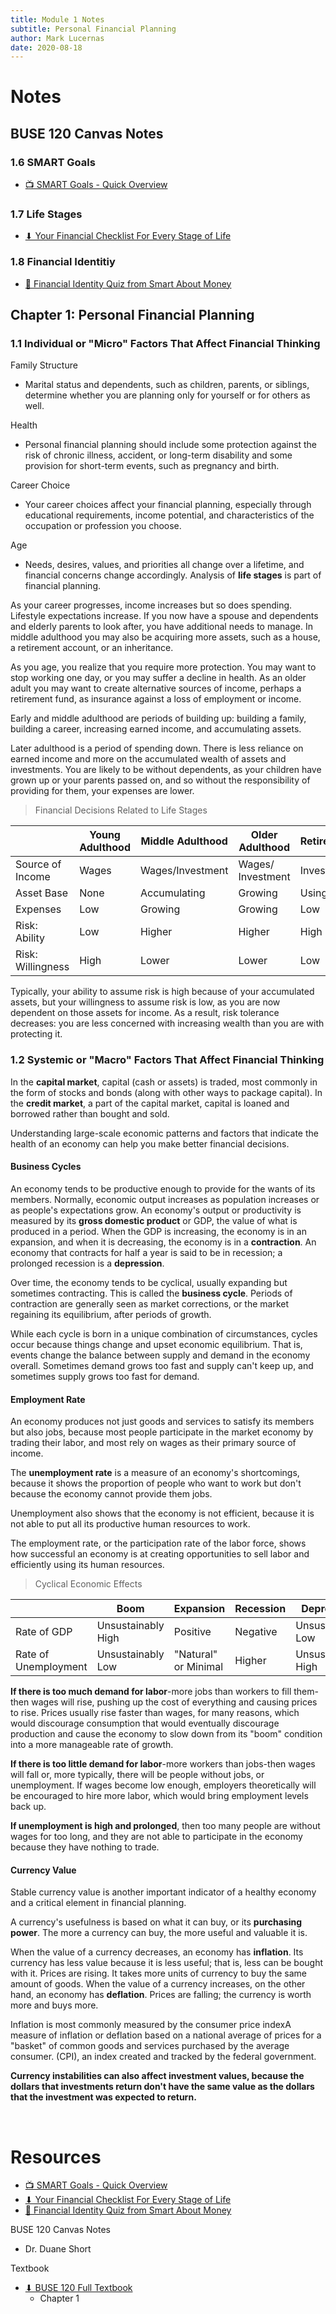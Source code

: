 ```yaml
---
title: Module 1 Notes
subtitle: Personal Financial Planning
author: Mark Lucernas
date: 2020-08-18
---
```



# Notes

## BUSE 120 Canvas Notes

### 1.6 SMART Goals

- [📺 SMART Goals - Quick Overview](https://www.youtube.com/watch?v=1-SvuFIQjK8)

### 1.7 Life Stages

- [⬇ Your Financial Checklist For Every Stage of Life](file:../../../../../files/fall-2020/BUSE-120/module-1/life_stages_article.pdf)

### 1.8 Financial Identitiy

- [📄 Financial Identity Quiz from Smart About Money](https://www.smartaboutmoney.org/Tools/Financial-Identity)


## Chapter 1: Personal Financial Planning

### 1.1 Individual or "Micro" Factors That Affect Financial Thinking

Family Structure

- Marital status and dependents, such as children, parents, or siblings,
  determine whether you are planning only for yourself or for others as well.

Health

- Personal financial planning should include some protection against the risk of
  chronic illness, accident, or long-term disability and some provision for
  short-term events, such as pregnancy and birth.

Career Choice

- Your career choices affect your financial planning, especially through
  educational requirements, income potential, and characteristics of the
  occupation or profession you choose.

Age

- Needs, desires, values, and priorities all change over a lifetime, and
  financial concerns change accordingly. Analysis of **life stages** is part of
  financial planning.

As your career progresses, income increases but so does spending. Lifestyle
expectations increase. If you now have a spouse and dependents and elderly
parents to look after, you have additional needs to manage. In middle adulthood
you may also be acquiring more assets, such as a house, a retirement account, or
an inheritance.

As you age, you realize that you require more protection. You may want to stop
working one day, or you may suffer a decline in health.  As an older adult you
may want to create alternative sources of income, perhaps a retirement fund, as
insurance against a loss of employment or income.

Early and middle adulthood are periods of building up: building a family,
building a career, increasing earned income, and accumulating assets.

Later adulthood is a period of spending down. There is less reliance on earned
income and more on the accumulated wealth of assets and investments. You are
likely to be without dependents, as your children have grown up or your parents
passed on, and so without the responsibility of providing for them, your
expenses are lower.

> Financial Decisions Related to Life Stages
<center>

|                   | Young Adulthood | Middle Adulthood | Older Adulthood   | Retirement |
|-------------------|-----------------|------------------|-------------------|------------|
| Source of Income  | Wages           | Wages/Investment | Wages/ Investment | Investment |
| Asset Base        | None            | Accumulating     | Growing           | Using up   |
| Expenses          | Low             | Growing          | Growing           | Low        |
| Risk: Ability     | Low             | Higher           | Higher            | High       |
| Risk: Willingness | High            | Lower            | Lower             | Low        |

</center>

Typically, your ability to assume risk is high because of your accumulated
assets, but your willingness to assume risk is low, as you are now dependent on
those assets for income. As a result, risk tolerance decreases: you are less
concerned with increasing wealth than you are with protecting it.

### 1.2 Systemic or "Macro" Factors That Affect Financial Thinking

In the **capital market**, capital (cash or assets) is traded, most commonly in
the form of stocks and bonds (along with other ways to package capital). In
the **credit market**, a part of the capital market, capital is loaned and
borrowed rather than bought and sold.

Understanding large-scale economic patterns and factors that indicate the
health of an economy can help you make better financial decisions.

#### Business Cycles

An economy tends to be productive enough to provide for the wants of its
members. Normally, economic output increases as population increases or as
people's expectations grow. An economy's output or productivity is measured by
its **gross domestic product** or GDP, the value of what is produced in a
period. When the GDP is increasing, the economy is in an expansion, and when it
is decreasing, the economy is in a **contraction**. An economy that contracts
for half a year is said to be in recession; a prolonged recession is a
**depression**.

Over time, the economy tends to be cyclical, usually expanding but sometimes
contracting. This is called the **business cycle**. Periods of contraction are
generally seen as market corrections, or the market regaining its equilibrium,
after periods of growth.

While each cycle is born in a unique combination of circumstances, cycles occur
because things change and upset economic equilibrium. That is, events change
the balance between supply and demand in the economy overall. Sometimes demand
grows too fast and supply can't keep up, and sometimes supply grows too fast
for demand.

#### Employment Rate

An economy produces not just goods and services to satisfy its members but also
jobs, because most people participate in the market economy by trading their
labor, and most rely on wages as their primary source of income.

The **unemployment rate** is a measure of an economy's shortcomings, because it
shows the proportion of people who want to work but don't because the economy
cannot provide them jobs.

Unemployment also shows that the economy is not efficient, because it is not
able to put all its productive human resources to work.

The employment rate, or the participation rate of the labor force, shows how
successful an economy is at creating opportunities to sell labor and
efficiently using its human resources.

> Cyclical Economic Effects

<center>

|                      | Boom               | Expansion            | Recession | Depression         |
|----------------------|--------------------|----------------------|-----------|--------------------|
| Rate of GDP          | Unsustainably High | Positive             | Negative  | Unsustainably Low  |
| Rate of Unemployment | Unsustainably Low  | "Natural" or Minimal | Higher    | Unsustainably High |

</center>

**If there is too much demand for labor**-more jobs than workers to fill
them-then wages will rise, pushing up the cost of everything and causing prices
to rise. Prices usually rise faster than wages, for many reasons, which would
discourage consumption that would eventually discourage production and cause the
economy to slow down from its "boom" condition into a more manageable rate of
growth.

**If there is too little demand for labor**-more workers than jobs-then wages
will fall or, more typically, there will be people without jobs, or
unemployment. If wages become low enough, employers theoretically will be
encouraged to hire more labor, which would bring employment levels back up.

**If unemployment is high and prolonged**, then too many people are without
wages for too long, and they are not able to participate in the economy because
they have nothing to trade.

#### Currency Value

Stable currency value is another important indicator of a healthy economy and a
critical element in financial planning.

A currency's usefulness is based on what it can buy, or its **purchasing power**.
The more a currency can buy, the more useful and valuable it is.

When the value of a currency decreases, an economy has **inflation**. Its currency
has less value because it is less useful; that is, less can be bought with it.
Prices are rising. It takes more units of currency to buy the same amount of
goods. When the value of a currency increases, on the other hand, an economy has
**deflation**. Prices are falling; the currency is worth more and buys more.

Inflation is most commonly measured by the consumer price indexA measure of
inflation or deflation based on a national average of prices for a "basket" of
common goods and services purchased by the average consumer. (CPI), an index
created and tracked by the federal government.

**Currency instabilities can also affect investment values, because the dollars
that investments return don't have the same value as the dollars that the
investment was expected to return.**


<br>

# Resources

- [📺 SMART Goals - Quick Overview](https://www.youtube.com/watch?v=1-SvuFIQjK8)
- [⬇ Your Financial Checklist For Every Stage of Life](file:../../../../../files/fall-2020/BUSE-120/module-1/life_stages_article.pdf)
- [📄 Financial Identity Quiz from Smart About Money](https://www.smartaboutmoney.org/Tools/Financial-Identity)

BUSE 120 Canvas Notes

- Dr. Duane Short

Textbook

+ [⬇ BUSE 120 Full Textbook](file:../../../../../files/fall-2020/BUSE-120/textbook_full.pdf)
  - Chapter 1

